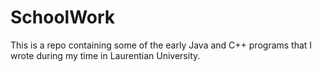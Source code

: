 # SchoolWork
This is a repo containing some of the early Java and C++ programs that I wrote during my time in Laurentian University.
